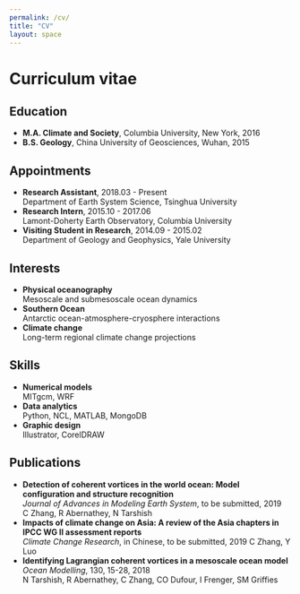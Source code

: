 ```yaml
---
permalink: /cv/
title: "CV"
layout: space
---
```

# Curriculum vitae

## Education
*  **M.A. Climate and Society**, Columbia University, New York, 2016
*  **B.S. Geology**, China University of Geosciences, Wuhan, 2015

## Appointments
*  **Research Assistant**, 2018.03 - Present  
   Department of Earth System Science, Tsinghua University
*  **Research Intern**, 2015.10 - 2017.06  
   Lamont-Doherty Earth Observatory, Columbia University
*  **Visiting Student in Research**, 2014.09 - 2015.02  
   Department of Geology and Geophysics, Yale University

## Interests
*  **Physical oceanography**  
      Mesoscale and submesoscale ocean dynamics
*  **Southern Ocean**  
      Antarctic ocean-atmosphere-cryosphere interactions
*  **Climate change**  
      Long-term regional climate change projections

## Skills
*  **Numerical models**  
   MITgcm, WRF
*  **Data analytics**  
   Python, NCL, MATLAB, MongoDB
*  **Graphic design**  
   Illustrator, CorelDRAW

## Publications
*  **Detection of coherent vortices in the world ocean: Model configuration and structure recognition**  
   *Journal of Advances in Modeling Earth System*, to be submitted, 2019  
   C Zhang, R Abernathey, N Tarshish
*  **Impacts of climate change on Asia: A review of the Asia chapters in IPCC WG II assessment reports**  
   *Climate Change Research*, in Chinese, to be submitted, 2019
   C Zhang, Y Luo
*  **Identifying Lagrangian coherent vortices in a mesoscale ocean model**  
   *Ocean Modelling*, 130, 15-28, 2018  
   N Tarshish, R Abernathey, C Zhang, CO Dufour, I Frenger, SM Griffies
